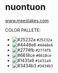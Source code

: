 # nuontuon
www.meestakes.com

COLOR PALLETE: </br>
- ![#25232a](https://via.placeholder.com/15/25232a/000000?text=+) `#25232a`
- ![#4448e6](https://via.placeholder.com/15/4448e6/000000?text=+) `#4448e6`
- ![#2774fb](https://via.placeholder.com/15/2774fb/000000?text=+) `#2774fb`
- ![#6618ce](https://via.placeholder.com/15/6618ce/000000?text=+) `#6618ce`
- ![#1431a9](https://via.placeholder.com/15/1431a9/000000?text=+) `#1431a9`
- ![#3434b3](https://via.placeholder.com/15/3434b3/000000?text=+) `#3434b3`
